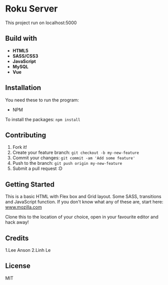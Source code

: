 # Roku Server
This project run on localhost:5000

## Build with 
* **HTML5**
* **SASS/CSS3**
* **JavaScript**
* **MySQL**
* **Vue**

## Installation 
You need these to run the program:

* NPM

To install the packages: `npm install`

## Contributing 

1. Fork it!
2. Create your feature branch: `git checkout -b my-new-feature`
3. Commit your changes: `git commit -am 'Add some feature'`
4. Push to the branch: `git push origin my-new-feature`
5. Submit a pull request :D

## Getting Started
This is a basic HTML with Flex box and Grid layout. Some SASS, transitions and JavaScript function. If you don't know what any of these are, start here: www.mozilla.com

Clone this to the location of your choice, open in your favourite editor and hack away!

## Credits
1.Lee Anson
2.Linh Le 


## License
MIT